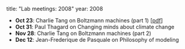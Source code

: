 title: "Lab meetings: 2008"
year: 2008

- **Oct 23**: Charlie Tang on Boltzmann machines (part 1) [[pdf](/files/boltz_tutorial.pdf)]
- **Oct 31**: Paul Thagard on Changing minds about climate change
- **Nov 28**: Charlie Tang on Boltzmann machines (part 2)
- **Dec 12**: Jean-Frederique de Pasquale on Philosophy of modeling
